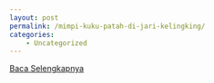 ```yaml
---
layout: post
permalink: /mimpi-kuku-patah-di-jari-kelingking/
categories:
    - Uncategorized
---
```


[Baca Selengkapnya](/06)
